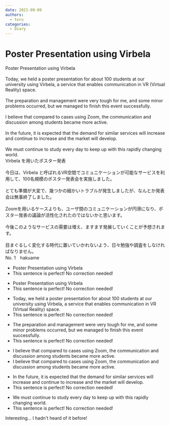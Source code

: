 ```yaml
---
date: 2021-09-09
authors:
  - toru
categories:
  - Diary
---
```


<h1 id="subject_show">Poster Presentation using Virbela</h1>
<div class="date" hidden>Sep 9, 2021 21:17</div>
<div id="post"><div id="body_show_ori">
Poster Presentation using Virbela<br/><br/>Today, we held a poster presentation for about 100 students at our university using Virbela, a service that enables communication in VR (Virtual Reality) space.<br/> <br/>The preparation and management were very tough for me, and some minor problems occurred, but we managed to finish this event successfully.<br/><br/>I believe that compared to cases using Zoom, the communication and discussion among students became more active.<br/><br/>In the future, it is expected that the demand for similar services will increase and continue to increase and the market will develop.<br/><br/>We must continue to study every day to keep up with this rapidly changing world.
</div></div>

<!-- more -->

<div id="post_ja"><div id="body_show_mo">
Virbela を用いたポスター発表<br/><br/>今日は、Virbela と呼ばれるVR空間でコミュニケーションが可能なサービスを利用して、100名規模のポスター発表会を実施しました。<br/><br/>とても準備が大変で、幾つかの細かいトラブルが発生しましたが、なんとか発表会は無事終了しました。<br/><br/>Zoomを用いるケースよりも、ユーザ間のコミュニケーションが円滑になり、ポスター発表の議論が活性化されたのではないかと思います。<br/><br/>今後このようなサービスの需要は増え、ますます発展していくことが予想されます。<br/><br/>目まぐるしく変化する時代に置いていかれないよう、日々勉強や調査をしなければなりません。
</div></div>
<div id="block"><div class="first_name"> No. 1　<span class="just_name">hakuame</span></div><div id="block2">
<ul class="correction_field">
<li class="incorrect">Poster Presentation using Virbela</li>
<li class="corrected perfect">This sentence is perfect! No correction needed!</li>
</ul>
<ul class="correction_field">
<li class="incorrect">Poster Presentation using Virbela</li>
<li class="corrected perfect">This sentence is perfect! No correction needed!</li>
</ul>
<ul class="correction_field">
<li class="incorrect">Today, we held a poster presentation for about 100 students at our university using Virbela, a service that enables communication in VR (Virtual Reality) space.</li>
<li class="corrected perfect">This sentence is perfect! No correction needed!</li>
</ul>
<ul class="correction_field">
<li class="incorrect">The preparation and management were very tough for me, and some minor problems occurred, but we managed to finish this event successfully.</li>
<li class="corrected perfect">This sentence is perfect! No correction needed!</li>
</ul>
<ul class="correction_field">
<li class="incorrect">I believe that compared to cases using Zoom, the communication and discussion among students became more active.</li>
<li class="corrected correct">
I believe that compared to <span class="sline">cases</span> using Zoom, the communication and discussion among students became more active.
</li>
</ul>
<ul class="correction_field">
<li class="incorrect">In the future, it is expected that the demand for similar services will increase and continue to increase and the market will develop.</li>
<li class="corrected perfect">This sentence is perfect! No correction needed!</li>
</ul>
<ul class="correction_field">
<li class="incorrect">We must continue to study every day to keep up with this rapidly changing world.</li>
<li class="corrected perfect">This sentence is perfect! No correction needed!</li>
</ul>
<p class="comment_small">
 Interesting... I hadn't heard of it before!
</p>

</div></div>
